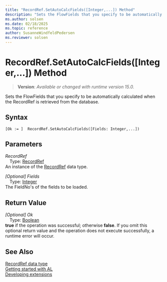 ```yaml
---
title: "RecordRef.SetAutoCalcFields([Integer,...]) Method"
description: "Sets the FlowFields that you specify to be automatically calculated when the RecordRef is retrieved from the database."
ms.author: solsen
ms.date: 02/18/2025
ms.topic: reference
author: SusanneWindfeldPedersen
ms.reviewer: solsen
---
```

[//]: # (START>DO_NOT_EDIT)
[//]: # (IMPORTANT:Do not edit any of the content between here and the END>DO_NOT_EDIT.)
[//]: # (Any modifications should be made in the .xml files in the ModernDev repo.)
# RecordRef.SetAutoCalcFields([Integer,...]) Method
> **Version**: _Available or changed with runtime version 15.0._

Sets the FlowFields that you specify to be automatically calculated when the RecordRef is retrieved from the database.


## Syntax
```AL
[Ok := ]  RecordRef.SetAutoCalcFields([Fields: Integer,...])
```
## Parameters
*RecordRef*  
&emsp;Type: [RecordRef](recordref-data-type.md)  
An instance of the [RecordRef](recordref-data-type.md) data type.  

*[Optional] Fields*  
&emsp;Type: [Integer](../integer/integer-data-type.md)  
The FieldNo's of the fields to be loaded.  


## Return Value
*[Optional] Ok*  
&emsp;Type: [Boolean](../boolean/boolean-data-type.md)  
**true** if the operation was successful; otherwise **false**.   If you omit this optional return value and the operation does not execute successfully, a runtime error will occur.  


[//]: # (IMPORTANT: END>DO_NOT_EDIT)
## See Also
[RecordRef data type](recordref-data-type.md)  
[Getting started with AL](../../devenv-get-started.md)  
[Developing extensions](../../devenv-dev-overview.md)